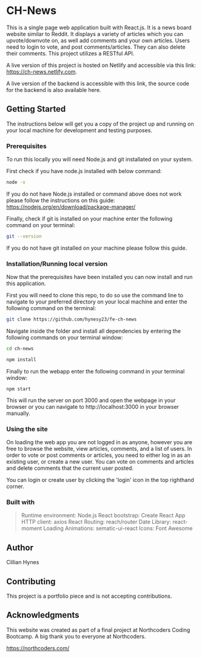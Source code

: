 # CH-News

This is a single page web application built with React.js. It is a news board website similar to Reddit. It displays a variety of articles which you can upvote/downvote on, as well add comments and your own articles. Users need to login to vote, and post comments/articles. They can also delete their comments. This project utilizes a RESTful API.

A live version of this project is hosted on Netlify and accessible via this link: https://ch-news.netlify.com.

A live version of the backend is accessible with this link, the source code for the backend is also available here.

## Getting Started

The instructions below will get you a copy of the project up and running on your local machine for development and testing purposes.

### Prerequisites

To run this locally you will need Node.js and git installated on your system.

First check if you have node.js installed with below command:

```bash
node -v
```

If you do not have Node.js installed or command above does not work please follow the instructions on this guide: https://nodejs.org/en/download/package-manager/

Finally, check if git is installed on your machine enter the following command on your terminal:

```bash
git --version
```

If you do not have git installed on your machine please follow this guide.

### Installation/Running local version

Now that the prerequisites have been installed you can now install and run this application.

First you will need to clone this repo, to do so use the command line to navigate to your preferred directory on your local machine and enter the following command on the terminal:

```bash
git clone https://github.com/hynesy23/fe-ch-news
```

Navigate inside the folder and install all dependencies by entering the following commands on your terminal window:

```bash
cd ch-news

npm install
```

Finally to run the webapp enter the following command in your terminal window:

```
npm start
```

This will run the server on port 3000 and open the webpage in your browser or you can navigate to http://localhost:3000 in your browser manually.

### Using the site

On loading the web app you are not logged in as anyone, however you are free to browse the website, view articles, comments, and a list of users. In order to vote or post comments or articles, you need to either log in as an existing user, or create a new user. You can vote on comments and articles and delete comments that the current user posted.

You can login or create user by clicking the 'login' icon in the top righthand corner.

### Built with

> Runtime environment: Node.js
> React bootstrap: Create React App
> HTTP client: axios
> React Routing: reach/router
> Date Library: react-moment
> Loading Animations: sematic-ui-react
> Icons: Font Awesome

## Author

Cillian Hynes

## Contributing

This project is a portfolio piece and is not accepting contributions.

## Acknowledgments

This website was created as part of a final project at Northcoders Coding Bootcamp. A big thank you to everyone at Northcoders.

https://northcoders.com/
